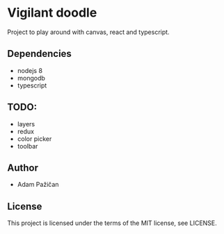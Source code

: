 # Vigilant doodle

Project to play around with canvas, react and typescript.

## Dependencies

- nodejs 8
- mongodb
- typescript

## TODO:

- layers
- redux
- color picker
- toolbar

## Author 

- Adam Pažičan

## License

This project is licensed under the terms of the MIT license, see LICENSE.